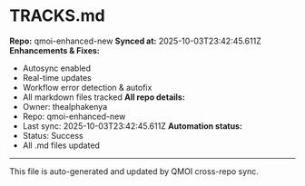 # TRACKS.md

**Repo:** qmoi-enhanced-new
**Synced at:** 2025-10-03T23:42:45.611Z
**Enhancements & Fixes:**
- Autosync enabled
- Real-time updates
- Workflow error detection & autofix
- All markdown files tracked
**All repo details:**
- Owner: thealphakenya
- Repo: qmoi-enhanced-new
- Last sync: 2025-10-03T23:42:45.611Z
**Automation status:**
- Status: Success
- All .md files updated
---
This file is auto-generated and updated by QMOI cross-repo sync.
